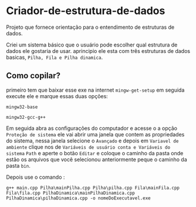 # Criador-de-estrutura-de-dados
 Projeto que fornece orientação para o entendimento de estruturas de dados.

 Criei um sistema básico que o usuário pode escolher qual estrutura de dados ele gostaria de usar.
aprincipio ele esta com três estruturas de dados basicas, `Pilha, Fila e Pilha dinamica`.
## Como copilar?

primeiro tem que baixar esse exe na internet `mingw-get-setup` em seguida execute ele e marque essas duas opções: 

````
mingw32-base
````
````
mingw32-gcc-g++
````

Em seguida abra as configurações do computador e acesse o a opção `Proteção de sistema` ele vai abrir uma janela que contem as propriedades do sistema, nessa janela selecione o `Avançado` e depois em `Variavel de ambiente` clique nos de `Variáveis de usuário conta e Variáveis do  sistema` `Path` e aperte o botão `Editar` e coloque o caminho da pasta onde estão os arquivos que você selecionou anteriormente peque o caminho da pasta `bin`.

Depois use o comando :

````
g++ main.cpp Pilha\mainPilha.cpp Pilha\pilha.cpp Fila\mainFila.cpp Fila\fila.cpp PilhaDinamica\mainPilhaDinamica.cpp PilhaDinamica\pilhaDinamica.cpp -o nomeDoExecutavel.exe
````